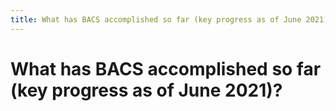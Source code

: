```yaml
---
title: What has BACS accomplished so far (key progress as of June 2021)?
---
```


# What has BACS accomplished so far (key progress as of June 2021)?
